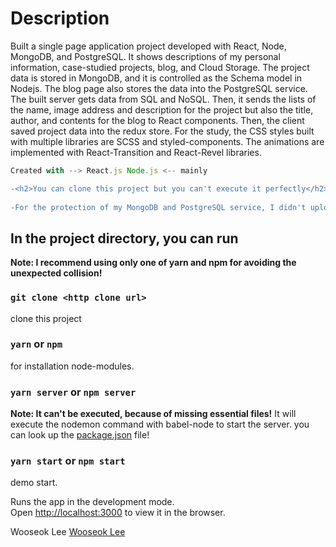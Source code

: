 <h1>Description</h1>
  Built a single page application project developed with React, Node, MongoDB, and PostgreSQL. It shows descriptions of my personal information, case-studied projects, blog, and Cloud Storage. The project data is stored in MongoDB, and it is controlled as the Schema model in Nodejs. The blog page also stores the data into the PostgreSQL service. The built server gets data from SQL and NoSQL. Then, it sends the lists of the name, image address and description for the project but also the title, author, and contents for the blog to React components. Then, the client saved project data into the redux store. For the study, the CSS styles built with multiple libraries are SCSS and styled-components. The animations are implemented with React-Transition and React-Revel libraries.
<br/>

```js
Created with --> React.js Node.js <-- mainly
```
```diff
-<h2>You can clone this project but you can't execute it perfectly</h2>
  
-For the protection of my MongoDB and PostgreSQL service, I didn't upload the .env and config files. Thus, there would be assured some errors when you execute the server side codes.
```

<h2>In the project directory, you can run</h2>

**Note: I recommend using only one of yarn and npm for avoiding the unexpected collision!**

### `git clone <http clone url>` 
clone this project<br/>

### `yarn` or `npm`
for installation node-modules.<br/>

### `yarn server` or `npm server`
**Note: It can't be executed, because of missing essential files!**
It will execute the nodemon command with babel-node to start the server. 
you can look up the [package.json](https://github.com/wlee2/CodeViewer/blob/master/package.json) file!<br/>

### `yarn start` or `npm start`
demo start.<br/>

Runs the app in the development mode.<br>
Open [http://localhost:3000](http://localhost:3000) to view it in the browser.


Wooseok Lee
[Wooseok Lee](https://github.com/wlee2)
